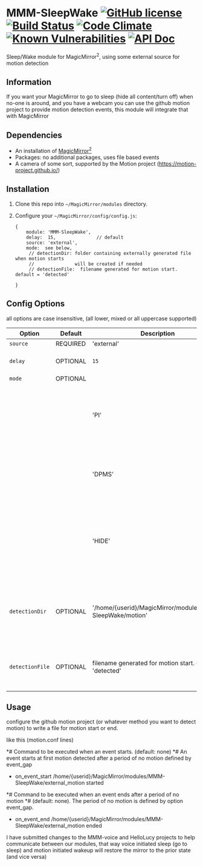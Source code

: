 # MMM-SleepWake  [![GitHub license](https://img.shields.io/badge/license-MIT-blue.svg?style=flat)](https://raw.githubusercontent.com/fewieden/MMM-voice/master/LICENSE) [![Build Status](https://travis-ci.org/fewieden/MMM-voice.svg?branch=master)](https://travis-ci.org/fewieden/MMM-voice) [![Code Climate](https://codeclimate.com/github/fewieden/MMM-voice/badges/gpa.svg?style=flat)](https://codeclimate.com/github/fewieden/MMM-voice) [![Known Vulnerabilities](https://snyk.io/test/github/fewieden/mmm-voice/badge.svg)](https://snyk.io/test/github/fewieden/mmm-voice) [![API Doc](https://doclets.io/fewieden/MMM-voice/master.svg)](https://doclets.io/fewieden/MMM-voice/master)

Sleep/Wake module for MagicMirror<sup>2</sup>, using some external source for motion detection 

## Information

If you want your MagicMirror to go to sleep (hide all content/turn off) when no-one is around, and you have a webcam
you can use the github motion project to provide motion detection events, this module will integrate that with MagicMirror


## Dependencies

* An installation of [MagicMirror<sup>2</sup>](https://github.com/MichMich/MagicMirror)
* Packages: no additional packages, uses file based events
* A camera of some sort, supported by the Motion project (https://motion-project.github.io/)


## Installation

1. Clone this repo into `~/MagicMirror/modules` directory.

1. Configure your `~/MagicMirror/config/config.js`:

    ```
    {
        module: 'MMM-SleepWake',
        delay:  15,               // default
        source: 'external',
        mode:  see below,
         // detectionDir: folder containing externally generated file when motion starts
         //               will be created if needed
         // detectionFile:  filename generated for motion start. default = 'detected'

    }
    ```

## Config Options

all options are case insensitive, (all lower, mixed or all uppercase supported)

| **Option** | **Default** | **Description** | **Info** 
| --- | --- | --- | --- |
| `source` | REQUIRED | 'external' | |
| `delay` | OPTIONAL | `15` | amount of time with no motion before sleeping|
| `mode` | OPTIONAL | |
|        |          |'PI' |  use the tvservice command available on Raspberry pi to turn off the HDMI monitor source 
|  |  | 'DPMS' |  use the exec DMPS command to turn off the monitor source (not on pi, or not hdmi)
|  |  | 'HIDE' |  hide all module content, if display is on EnergyStar device that shows ugly 'no signal' screen for the other two choices (default)
| `detectionDir` | OPTIONAL | '/home/{userid}/MagicMirror/modules/MMM-SleepWake/motion'  |  the path to the folde that will received the motion notification files from the external_motion script
| `detectionFile` | OPTIONAL|  filename generated for motion start. default = 'detected' | the name of the file in the detectionDir folder that indicates motion started

## Usage

configure the github motion project (or whatever method you want to detect motion) to write a file for motion start or end. 

like this (motion.conf lines)

*# Command to be executed when an event starts. (default: none)
*# An event starts at first motion detected after a period of no motion defined by event_gap
* on_event_start /home/{userid}/MagicMirror/modules/MMM-SleepWake/external_motion started

*# Command to be executed when an event ends after a period of no motion
*# (default: none). The period of no motion is defined by option event_gap.
* on_event_end /home/{userid}/MagicMirror/modules/MMM-SleepWake/external_motion ended

I have submitted changes to the MMM-voice and HelloLucy projects to help communicate between our modules,
that way voice initiated sleep (go to sleep) and motion initiated wakeup will restore the mirror to the prior state (and vice versa)

